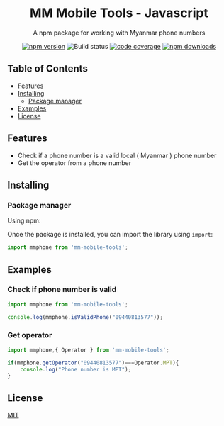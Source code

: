 <h1 align="center">
   MM Mobile Tools - Javascript
</h1>

<p align="center">A npm package for working with Myanmar phone numbers</p>

<div align="center">

[![npm version](https://img.shields.io/npm/v/mm-mobile-tools.svg?style=flat-square)](https://www.npmjs.org/package/mm-mobile-tools)
![Build status](https://github.com/lwinmoehein/MM-Mobiile-Tools-JS/actions/workflows/ci.yml/badge.svg)
[![code coverage](https://img.shields.io/coveralls/mzabriskie/mm-mobile-tools.svg?style=flat-square)](https://coveralls.io/r/lwinmoehein/mm-mobile-tools)
[![npm downloads](https://img.shields.io/npm/dm/mm-mobile-tools.svg?style=flat-square)](https://npm-stat.com/charts.html?package=mm-mobile-tools)

</div>

## Table of Contents

  - [Features](#features)
  - [Installing](#installing)
    - [Package manager](#package-manager)
  - [Examples](#examples)
  - [License](#license)
## Features

- Check if a phone number is a valid local ( Myanmar ) phone number 
- Get the operator from a phone number

## Installing

### Package manager

Using npm:

Once the package is installed, you can import the library using `import`: 

```js
import mmphone from 'mm-mobile-tools';
```

## Examples

### Check if phone number is valid

```js
import mmphone from 'mm-mobile-tools';

console.log(mmphone.isValidPhone("09440813577")); 
```
### Get operator

```js
import mmphone,{ Operator } from 'mm-mobile-tools';

if(mmphone.getOperator("09440813577")===Operator.MPT){
    console.log("Phone number is MPT"); 
}
```


## License

[MIT](LICENSE)
